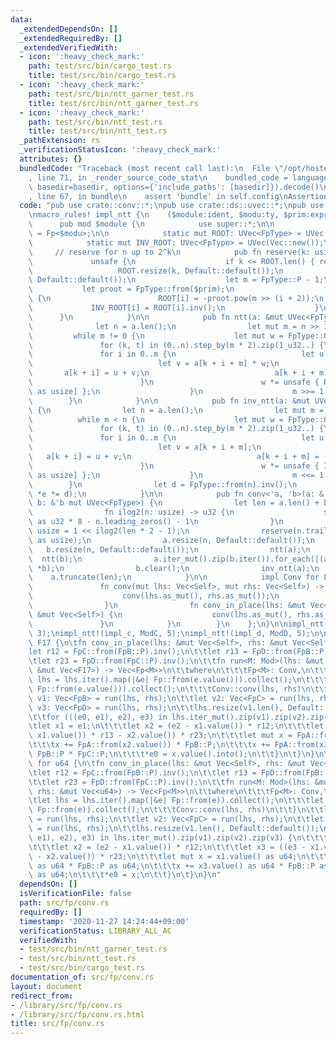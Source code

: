 ```yaml
---
data:
  _extendedDependsOn: []
  _extendedRequiredBy: []
  _extendedVerifiedWith:
  - icon: ':heavy_check_mark:'
    path: test/src/bin/cargo_test.rs
    title: test/src/bin/cargo_test.rs
  - icon: ':heavy_check_mark:'
    path: test/src/bin/ntt_garner_test.rs
    title: test/src/bin/ntt_garner_test.rs
  - icon: ':heavy_check_mark:'
    path: test/src/bin/ntt_test.rs
    title: test/src/bin/ntt_test.rs
  _pathExtension: rs
  _verificationStatusIcon: ':heavy_check_mark:'
  attributes: {}
  bundledCode: "Traceback (most recent call last):\n  File \"/opt/hostedtoolcache/Python/3.9.0/x64/lib/python3.9/site-packages/onlinejudge_verify/documentation/build.py\"\
    , line 71, in _render_source_code_stat\n    bundled_code = language.bundle(stat.path,\
    \ basedir=basedir, options={'include_paths': [basedir]}).decode()\n  File \"/opt/hostedtoolcache/Python/3.9.0/x64/lib/python3.9/site-packages/onlinejudge_verify/languages/user_defined.py\"\
    , line 67, in bundle\n    assert 'bundle' in self.config\nAssertionError\n"
  code: "pub use crate::conv::*;\npub use crate::ds::uvec::*;\npub use crate::fp::*;\n\
    \nmacro_rules! impl_ntt {\n    ($module:ident, $modu:ty, $prim:expr) => {\n  \
    \      pub mod $module {\n            use super::*;\n\n            type FpType\
    \ = Fp<$modu>;\n\n            static mut ROOT: UVec<FpType> = UVec(Vec::new());\n\
    \            static mut INV_ROOT: UVec<FpType> = UVec(Vec::new());\n\n       \
    \     // reserve for n up to 2^k\n            pub fn reserve(k: usize) {\n   \
    \             unsafe {\n                    if k <= ROOT.len() { return; }\n \
    \                   ROOT.resize(k, Default::default());\n                    INV_ROOT.resize(k,\
    \ Default::default());\n                    let m = FpType::P - 1;\n         \
    \           let proot = FpType::from($prim);\n                    for i in 0..k\
    \ {\n                        ROOT[i] = -proot.pow(m >> (i + 2));\n           \
    \             INV_ROOT[i] = ROOT[i].inv();\n                    }\n          \
    \      }\n            }\n\n            pub fn ntt(a: &mut UVec<FpType>) {\n  \
    \              let n = a.len();\n                let mut m = n >> 1;\n       \
    \         while m != 0 {\n                    let mut w = FpType::ONE;\n     \
    \               for (k, t) in (0..n).step_by(m * 2).zip(1_u32..) {\n         \
    \               for i in 0..m {\n                            let u = a[k + i];\n\
    \                            let v = a[k + i + m] * w;\n                     \
    \       a[k + i] = u + v;\n                            a[k + i + m] = u - v;\n\
    \                        }\n                        w *= unsafe { ROOT[t.trailing_zeros()\
    \ as usize] };\n                    }\n                    m >>= 1;\n        \
    \        }\n            }\n\n            pub fn inv_ntt(a: &mut UVec<FpType>)\
    \ {\n                let n = a.len();\n                let mut m = 1;\n      \
    \          while m < n {\n                    let mut w = FpType::ONE;\n     \
    \               for (k, t) in (0..n).step_by(m * 2).zip(1_u32..) {\n         \
    \               for i in 0..m {\n                            let u = a[k + i];\n\
    \                            let v = a[k + i + m];\n                         \
    \   a[k + i] = u + v;\n                            a[k + i + m] = (u - v) * w;\n\
    \                        }\n                        w *= unsafe { INV_ROOT[t.trailing_zeros()\
    \ as usize] };\n                    }\n                    m <<= 1;\n        \
    \        }\n                let d = FpType::from(n).inv();\n                a.iter_mut().for_each(|e|\
    \ *e *= d);\n            }\n\n            pub fn conv<'a, 'b>(a: &'a mut UVec<FpType>,\
    \ b: &'b mut UVec<FpType>) {\n                let len = a.len() + b.len() - 1;\n\
    \                fn ilog2(n: usize) -> u32 {\n                    std::mem::size_of::<usize>()\
    \ as u32 * 8 - n.leading_zeros() - 1\n                }\n                let n:\
    \ usize = 1 << ilog2(len * 2 - 1);\n                reserve(n.trailing_zeros()\
    \ as usize);\n                a.resize(n, Default::default());\n             \
    \   b.resize(n, Default::default());\n                ntt(a);\n              \
    \  ntt(b);\n                a.iter_mut().zip(b.iter()).for_each(|(a, b)| *a *=\
    \ *b);\n                b.clear();\n                inv_ntt(a);\n            \
    \    a.truncate(len);\n            }\n\n            impl Conv for FpType {\n \
    \               fn conv(mut lhs: Vec<Self>, mut rhs: Vec<Self>) -> Vec<Self> {\n\
    \                    conv(lhs.as_mut(), rhs.as_mut());\n                    lhs\n\
    \                }\n                fn conv_in_place(lhs: &mut Vec<Self>, rhs:\
    \ &mut Vec<Self>) {\n                    conv(lhs.as_mut(), rhs.as_mut());\n \
    \               }\n            }\n        }\n    };\n}\n\nimpl_ntt!(impl_b, ModB,\
    \ 3);\nimpl_ntt!(impl_c, ModC, 5);\nimpl_ntt!(impl_d, ModD, 5);\n\nimpl Conv for\
    \ F17 {\n\tfn conv_in_place(lhs: &mut Vec<Self>, rhs: &mut Vec<Self>) {\n\t\t\
    let r12 = FpC::from(FpB::P).inv();\n\t\tlet r13 = FpD::from(FpB::P).inv();\n\t\
    \tlet r23 = FpD::from(FpC::P).inv();\n\t\tfn run<M: Mod>(lhs: &mut Vec<F17>, rhs:\
    \ &mut Vec<F17>) -> Vec<Fp<M>>\n\t\twhere\n\t\t\tFp<M>: Conv,\n\t\t{\n\t\t\tlet\
    \ lhs = lhs.iter().map(|&e| Fp::from(e.value())).collect();\n\t\t\tlet rhs = rhs.iter().map(|&e|\
    \ Fp::from(e.value())).collect();\n\t\t\tConv::conv(lhs, rhs)\n\t\t}\n\t\tlet\
    \ v1: Vec<FpB> = run(lhs, rhs);\n\t\tlet v2: Vec<FpC> = run(lhs, rhs);\n\t\tlet\
    \ v3: Vec<FpD> = run(lhs, rhs);\n\t\tlhs.resize(v1.len(), Default::default());\n\
    \t\tfor (((e0, e1), e2), e3) in lhs.iter_mut().zip(v1).zip(v2).zip(v3) {\n\t\t\
    \tlet x1 = e1;\n\t\t\tlet x2 = (e2 - x1.value()) * r12;\n\t\t\tlet x3 = ((e3 -\
    \ x1.value()) * r13 - x2.value()) * r23;\n\t\t\tlet mut x = FpA::from(x1.value());\n\
    \t\t\tx += FpA::from(x2.value()) * FpB::P;\n\t\t\tx += FpA::from(x3.value()) *\
    \ FpB::P * FpC::P;\n\t\t\t*e0 = x.value().into();\n\t\t}\n\t}\n}\n\nimpl Conv\
    \ for u64 {\n\tfn conv_in_place(lhs: &mut Vec<Self>, rhs: &mut Vec<Self>) {\n\t\
    \tlet r12 = FpC::from(FpB::P).inv();\n\t\tlet r13 = FpD::from(FpB::P).inv();\n\
    \t\tlet r23 = FpD::from(FpC::P).inv();\n\t\tfn run<M: Mod>(lhs: &mut Vec<u64>,\
    \ rhs: &mut Vec<u64>) -> Vec<Fp<M>>\n\t\twhere\n\t\t\tFp<M>: Conv,\n\t\t{\n\t\t\
    \tlet lhs = lhs.iter().map(|&e| Fp::from(e)).collect();\n\t\t\tlet rhs = rhs.iter().map(|&e|\
    \ Fp::from(e)).collect();\n\t\t\tConv::conv(lhs, rhs)\n\t\t}\n\t\tlet v1: Vec<FpB>\
    \ = run(lhs, rhs);\n\t\tlet v2: Vec<FpC> = run(lhs, rhs);\n\t\tlet v3: Vec<FpD>\
    \ = run(lhs, rhs);\n\t\tlhs.resize(v1.len(), Default::default());\n\t\tfor (((e0,\
    \ e1), e2), e3) in lhs.iter_mut().zip(v1).zip(v2).zip(v3) {\n\t\t\tlet x1 = e1;\n\
    \t\t\tlet x2 = (e2 - x1.value()) * r12;\n\t\t\tlet x3 = ((e3 - x1.value()) * r13\
    \ - x2.value()) * r23;\n\t\t\tlet mut x = x1.value() as u64;\n\t\t\tx += x2.value()\
    \ as u64 * FpB::P as u64;\n\t\t\tx += x3.value() as u64 * FpB::P as u64 * FpC::P\
    \ as u64;\n\t\t\t*e0 = x;\n\t\t}\n\t}\n}\n"
  dependsOn: []
  isVerificationFile: false
  path: src/fp/conv.rs
  requiredBy: []
  timestamp: '2020-11-27 14:24:44+09:00'
  verificationStatus: LIBRARY_ALL_AC
  verifiedWith:
  - test/src/bin/ntt_garner_test.rs
  - test/src/bin/ntt_test.rs
  - test/src/bin/cargo_test.rs
documentation_of: src/fp/conv.rs
layout: document
redirect_from:
- /library/src/fp/conv.rs
- /library/src/fp/conv.rs.html
title: src/fp/conv.rs
---
```

